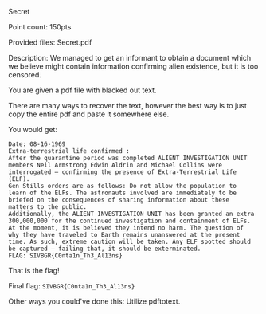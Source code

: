 Secret

Point count: 150pts

Provided files: Secret.pdf

Description: We managed to get an informant to obtain a document which we believe might contain information confirming alien existence, but it is too censored.

You are given a pdf file with blacked out text.

There are many ways to recover the text, however the best way is to just copy the entire pdf and paste it somewhere else.

You would get:

```
Date: 08-16-1969
Extra-terrestrial life confirmed :
After the quarantine period was completed ALIENT INVESTIGATION UNIT
members Neil Armstrong Edwin Aldrin and Michael Collins were
interrogated – confirming the presence of Extra-Terrestrial Life
(ELF).
Gen Stills orders are as follows: Do not allow the population to
learn of the ELFs. The astronauts involved are immediately to be
briefed on the consequences of sharing information about these
matters to the public.
Additionally, the ALIENT INVESTIGATION UNIT has been granted an extra
300,000,000 for the continued investigation and containment of ELFs.
At the moment, it is believed they intend no harm. The question of
why they have traveled to Earth remains unanswered at the present
time. As such, extreme caution will be taken. Any ELF spotted should
be captured – failing that, it should be exterminated.
FLAG: SIVBGR{C0nta1n_Th3_Al13ns}
```

That is the flag!

Final flag: `SIVBGR{C0nta1n_Th3_Al13ns}`

Other ways you could've done this: Utilize pdftotext. 

